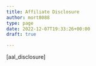 ```yaml
---
title: Affiliate Disclosure
author: mort8088
type: page
date: 2022-12-07T19:33:26+00:00
draft: true

---
```

[aal_disclosure]